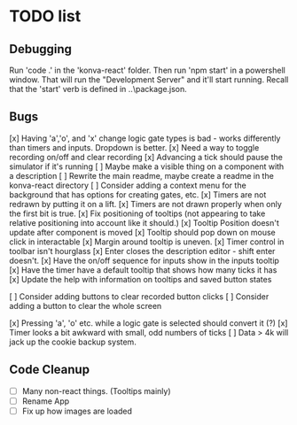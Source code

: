 # TODO list

## Debugging

Run 'code .' in the 'konva-react' folder.  Then run 'npm start' in a powershell window.  That will run the "Development Server"
and it'll start running.  Recall that the 'start' verb is defined in ..\package.json.

## Bugs

  [x] Having 'a','o', and 'x' change logic gate types is bad - works differently than timers and inputs.  Dropdown is better.
  [x] Need a way to toggle recording on/off and clear recording
  [x] Advancing a tick should pause the simulator if it's running
  [ ] Maybe make a visible thing on a component with a description
  [ ] Rewrite the main readme, maybe create a readme in the konva-react directory
  [ ] Consider adding a context menu for the background that has options for creating gates, etc.
  [x] Timers are not redrawn by putting it on a lift.
  [x] Timers are not drawn properly when only the first bit is true.
  [x] Fix positioning of tooltips (not appearing to take relative positioning into account like it should.)
  [x] Tooltip Position doesn't update after component is moved
  [x] Tooltip should pop down on mouse click in interactable
  [x] Margin around tooltip is uneven.
  [x] Timer control in toolbar isn't hourglass
  [x] Enter closes the description editor - shift enter doesn't.
  [x] Have the on/off sequence for inputs show in the inputs tooltip
  [x] Have the timer have a default tooltip that shows how many ticks it has
  [x] Update the help with information on tooltips and saved button states

  [ ] Consider adding buttons to clear recorded button clicks
  [ ] Consider adding a button to clear the whole screen

  [x] Pressing 'a', 'o' etc. while a logic gate is selected should convert it (?)
  [x] Timer looks a bit awkward with small, odd numbers of ticks
  [ ] Data > 4k will jack up the cookie backup system.

## Code Cleanup

- [ ] Many non-react things.  (Tooltips mainly)
- [ ] Rename App
- [ ] Fix up how images are loaded
